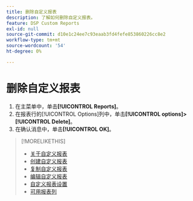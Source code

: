 ```yaml
---
title: 删除自定义报表
description: 了解如何删除自定义报表。
feature: DSP Custom Reports
exl-id: null
source-git-commit: d10e1c24ee7c93eaab3fd4fefe853860226cc8e2
workflow-type: tm+mt
source-wordcount: '54'
ht-degree: 0%

---
```



# 删除自定义报表

1. 在主菜单中，单击&#x200B;**[!UICONTROL Reports]**。
1. 在报表行的[!UICONTROL Options]列中，单击&#x200B;**[!UICONTROL options]>[!UICONTROL Delete]**。
1. 在确认消息中，单击&#x200B;**[!UICONTROL OK]**。

>[!MORELIKETHIS]
>
>* [关于自定义报表](/help/dsp/reports/report-about.md)
>* [创建自定义报表](/help/dsp/reports/report-create.md)
>* [复制自定义报表](/help/dsp/reports/report-copy.md)
>* [编辑自定义报表](/help/dsp/reports/report-edit.md)
>* [自定义报表设置](/help/dsp/reports/report-settings.md)
>* [可用报表列](/help/dsp/reports/report-columns.md)

